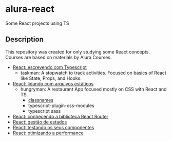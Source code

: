 # alura-react

Some React projects using TS

## Description

This repository was created for only studying some React concepts. Courses are based on materials by Alura Courses.

- [React: escrevendo com Typescript](https://cursos.alura.com.br/course/react-modernizando-escrever-typescript)
  - taskman: A stopwatch to track activities. Focused on basics of React like State, Props, and Hooks.
- [React: lidando com arquivos estáticos](https://cursos.alura.com.br/course/react-arquivos-estaticos)
  - hungryman: A restaurant App focused mostly on CSS with React and TS.
    - [classnames](https://github.com/JedWatson/classnames)
    - typescript-plugin-css-modules
    - typescript sass
- [React: conhecendo a biblioteca React Router](https://cursos.alura.com.br/course/react-biblioteca-react-router)
- [React: gestão de estados](https://cursos.alura.com.br/formacao-react-gestao-estados)
- [React: testando os seus componentes](https://cursos.alura.com.br/course/react-testando-componentes)
- [React: otimizando a performance](https://cursos.alura.com.br/course/react-otimizando-performance)
